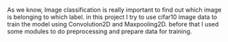 As we know, Image classification is really important to find out which image is belonging to which label. in this project I try to use cifar10 image data to train the model using Convolution2D and Maxpooling2D. before that I used some modules to do preprocessing and prepare data for training.
